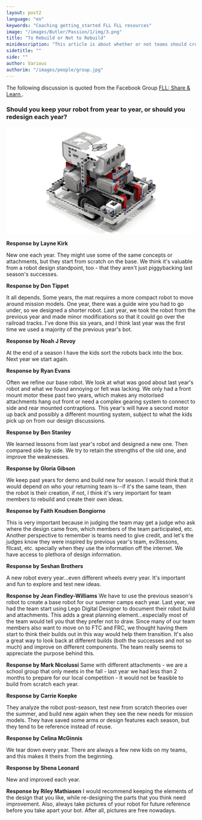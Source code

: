 ```yaml
---
layout: post2
language: "en"
keywords: "Coaching getting_started FLL FLL resources"
image: "/images/Butler/Passion/1/img/3.png"
title: "To Rebuild or Not to Rebuild"
minidescription: "This article is about whether or not teams should create a new competition robot each year."
sidetitle: ""
side: ""
author: Various
authorim: "/images/people/group.jpg"
---
```


The following discussion is quoted from the Facebook Group <a href="https://www.facebook.com/groups/FLLShareandLearn/">FLL: Share & Learn </a>.

### Should you keep your robot from year to year, or should you redesign each year?
 

<img src="/images/coachcorner/DroidBot.png" style="max-width: 100%" />


**Response by Layne Kirk**

New one each year. They might use some of the same concepts or attachments, but they start from scratch on the base. We think it's valuable from a robot design standpoint, too - that they aren't just piggybacking last season's successes.

**Response by Don Tippet**

It all depends. Some years, the mat requires a more compact robot to move around mission models. One year, there was a guide wire you had to go under, so we designed a shorter robot. Last year, we took the robot from the previous year and made minor modifications so that it could go over the railroad tracks. I've done this six years, and I think last year was the first time we used a majority of the previous year's bot.

**Response by Noah J Revoy** 

At the end of a season I have the kids sort the robots back into the box. Next year we start again.

**Response by Ryan Evans** 

Often we refine our base robot. We look at what was good about last year's robot and what we found annoying or felt was lacking. We only had a front mount motor these past two years, which makes any motorised attachments hang out front or need a complex gearing system to connect to side and rear mounted contraptions. This year's will have a second motor up back and possibly a different mounting system, subject to what the kids pick up on from our design discussions.

**Response by Ben Stanley** 

We learned lessons from last year's robot and designed a new one. Then compared side by side. We try to retain the strengths of the old one, and improve the weaknesses.

**Response by Gloria Gibson** 

We keep past years for demo and build new for season. I would think that it would depend on who your returning team is--if it's the same team, then the robot is their creation, if not, I think it's very important for team members to rebuild and create their own ideas.

**Response by Faith Knudsen Bongiorno** 

This is very important because in judging the team may get a judge who ask where the design came from, which members of the team participated, etc. Another perspective to remember is teams need to give credit, and let's the judges know they were inspired by previous year's team, ev3lessons, fllcast, etc. specially when they use the information off the internet. We have access to plethora of design information.

**Response by Seshan Brothers** 

A new robot every year...even different wheels every year. It's important and fun to explore and test new ideas.

**Response by Jean Findley-Williams** We have to use the previous season's robot to create a base robot for our summer camps each year. Last year, we had the team start using Lego Digital Designer to document their robot build and attachments. This adds a great planning element...especially most of the team would tell you that they prefer not to draw. Since many of our team members also want to move on to FTC and FRC, we thought having them start to think their builds out in this way would help them transition. It's also a great way to look back at different builds (both the successes and not so much) and improve on different components. The team really seems to appreciate the purpose behind this.

**Response by Mark Nicolussi** 
Same with different attachments - we are a school group that only meets in the fall - last year we had less than 2 months to prepare for our local competition - it would not be feasible to build from scratch each year.

**Response by Carrie Koepke**

 They analyze the robot post-season, test new from scratch theories over the summer, and build new again when they see the new needs for mission models. They have saved some arms or design features each season, but they tend to be reference instead of reuse.

**Response by Celina McGinnis** 

We tear down every year. There are always a few new kids on my teams, and this makes it theirs from the beginning.


**Response by Shena Leonard** 

New and improved each year. 

**Response by Riley Mathiasen** 
 I would recommend keeping the elements of the design that you like, while re-designing the parts that you think need improvement. Also, always take pictures of your robot for future reference before you take apart your bot. After all, pictures are free nowadays.




